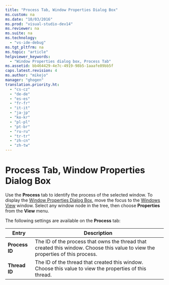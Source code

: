 ```yaml
---
title: "Process Tab, Window Properties Dialog Box"
ms.custom: na
ms.date: "10/03/2016"
ms.prod: "visual-studio-dev14"
ms.reviewer: na
ms.suite: na
ms.technology: 
  - "vs-ide-debug"
ms.tgt_pltfrm: na
ms.topic: "article"
helpviewer_keywords: 
  - "Window Properties dialog box, Process Tab"
ms.assetid: bb464429-4e7c-4919-98b5-1aaafe89bb5f
caps.latest.revision: 4
ms.author: "mikejo"
manager: "ghogen"
translation.priority.ht: 
  - "cs-cz"
  - "de-de"
  - "es-es"
  - "fr-fr"
  - "it-it"
  - "ja-jp"
  - "ko-kr"
  - "pl-pl"
  - "pt-br"
  - "ru-ru"
  - "tr-tr"
  - "zh-cn"
  - "zh-tw"
---
```

# Process Tab, Window Properties Dialog Box
Use the **Process** tab to identify the process of the selected window. To display the [Window Properties Dialog Box](../VS_debugger/window-properties-dialog-box.md), move the focus to the [Windows View](../VS_debugger/windows-view.md) window. Select any window node in the tree, then choose **Properties** from the **View** menu.  
  
 The following settings are available on the **Process** tab:  
  
|Entry|Description|  
|-----------|-----------------|  
|**Process ID**|The ID of the process that owns the thread that created this window. Choose this value to view the properties of this process.|  
|**Thread ID**|The ID of the thread that created this window. Choose this value to view the properties of this thread.|